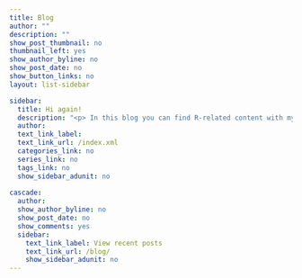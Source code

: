 ```yaml
---
title: Blog
author: ""
description: ""
show_post_thumbnail: no
thumbnail_left: yes
show_author_byline: no
show_post_date: no
show_button_links: no 
layout: list-sidebar

sidebar:
  title: Hi again! 
  description: "<p> In this blog you can find R-related content with my own ideas, opinions, tips, and technical details that might be useful and interesting for R-enthusiasts, particularly for those in the field of development economics. <p>" 
  author: 
  text_link_label: 
  text_link_url: /index.xml
  categories_link: no
  series_link: no
  tags_link: no
  show_sidebar_adunit: no
  
cascade:
  author: 
  show_author_byline: no
  show_post_date: no
  show_comments: yes
  sidebar:
    text_link_label: View recent posts
    text_link_url: /blog/
    show_sidebar_adunit: no
---
```


